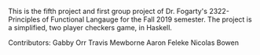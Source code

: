 This is the fifth project and first group project of Dr. Fogarty's 2322-Principles of Functional Langauge for the Fall 2019 semester. The project is a simplified, two player checkers game, in Haskell.

Contributors:
Gabby Orr
Travis Mewborne
Aaron Feleke
Nicolas Bowen
